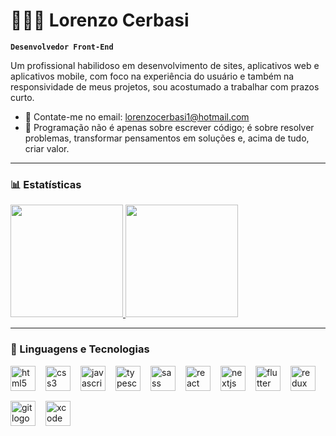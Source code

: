 # 👨🏻‍💻 Lorenzo Cerbasi

**`Desenvolvedor Front-End`**

Um profissional habilidoso em desenvolvimento de sites, aplicativos web e aplicativos mobile, com foco na experiência do usuário e também na responsividade de meus projetos, sou acostumado a trabalhar com prazos curto.

- 💬 Contate-me no email: lorenzocerbasi1@hotmail.com
- 🌱 Programação não é apenas sobre escrever código; é sobre resolver problemas, transformar pensamentos em soluções e, acima de tudo, criar valor.

---

### 📊 Estatísticas

<div>
  <a href="https://github.com/lorenzocerbasi">
  <img height="180em" src="https://github-readme-stats-two-woad-85.vercel.app/api?username=lorenzocerbasi&theme=algolia&count_private=true&include_all_commits=true&hide_border=true&show_icons=true&locale=pt-br"></img>
  <img height="180em" src="https://github-readme-stats-two-woad-85.vercel.app/api/top-langs/?username=lorenzocerbasi&layout=compact&langs_count=7&theme=algolia&hide_border=true&locale=pt-br"/>
  </a>
</div>

---

### 🤖 Linguagens e Tecnologias

<div align="left" style="display: flex; flex-wrap: wrap; gap: 16px;">
  <img src="https://cdn.jsdelivr.net/gh/devicons/devicon/icons/html5/html5-original.svg" height="40" alt="html5 logo"  />
  <img src="https://cdn.jsdelivr.net/gh/devicons/devicon/icons/css3/css3-original.svg" height="40" alt="css3 logo"  />
  <img src="https://cdn.jsdelivr.net/gh/devicons/devicon/icons/javascript/javascript-original.svg" height="40" alt="javascript logo"  />
  <img src="https://cdn.jsdelivr.net/gh/devicons/devicon/icons/typescript/typescript-original.svg" height="40" alt="typescript logo"  />
  <img src="https://cdn.jsdelivr.net/gh/devicons/devicon/icons/sass/sass-original.svg" height="40" alt="sass logo"  />
  <img src="https://cdn.jsdelivr.net/gh/devicons/devicon/icons/react/react-original.svg" height="40" alt="react logo"  />
  <img src="https://cdn.jsdelivr.net/gh/devicons/devicon/icons/nextjs/nextjs-original.svg" height="40" alt="nextjs logo"  />
  <img src="https://cdn.jsdelivr.net/gh/devicons/devicon/icons/flutter/flutter-original.svg" height="40" alt="flutter logo"  />
  <img src="https://cdn.jsdelivr.net/gh/devicons/devicon/icons/redux/redux-original.svg" height="40" alt="redux logo"  />
  <img src="https://cdn.jsdelivr.net/gh/devicons/devicon/icons/git/git-original.svg" height="40" alt="git logo"  />
  <img src="https://cdn.jsdelivr.net/gh/devicons/devicon/icons/xcode/xcode-original.svg" height="40" alt="xcode logo"  />
</div>

<br/>
<br/>

